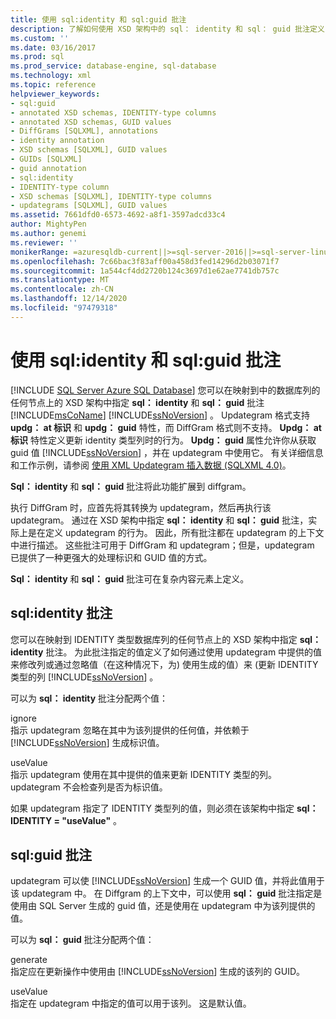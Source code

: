 ```yaml
---
title: 使用 sql:identity 和 sql:guid 批注
description: 了解如何使用 XSD 架构中的 sql： identity 和 sql： guid 批注定义 XML updategram 的行为。
ms.custom: ''
ms.date: 03/16/2017
ms.prod: sql
ms.prod_service: database-engine, sql-database
ms.technology: xml
ms.topic: reference
helpviewer_keywords:
- sql:guid
- annotated XSD schemas, IDENTITY-type columns
- annotated XSD schemas, GUID values
- DiffGrams [SQLXML], annotations
- identity annotation
- XSD schemas [SQLXML], GUID values
- GUIDs [SQLXML]
- guid annotation
- sql:identity
- IDENTITY-type column
- XSD schemas [SQLXML], IDENTITY-type columns
- updategrams [SQLXML], GUID values
ms.assetid: 7661dfd0-6573-4692-a8f1-3597adcd33c4
author: MightyPen
ms.author: genemi
ms.reviewer: ''
monikerRange: =azuresqldb-current||>=sql-server-2016||>=sql-server-linux-2017||=azuresqldb-mi-current
ms.openlocfilehash: 7c66bac3f83aff00a458d3fed14296d2b03071f7
ms.sourcegitcommit: 1a544cf4dd2720b124c3697d1e62ae7741db757c
ms.translationtype: MT
ms.contentlocale: zh-CN
ms.lasthandoff: 12/14/2020
ms.locfileid: "97479318"
---
```

# <a name="using-the-sqlidentity-and-sqlguid-annotations"></a>使用 sql:identity 和 sql:guid 批注
[!INCLUDE [SQL Server Azure SQL Database](../../includes/applies-to-version/sql-asdb.md)]
  您可以在映射到中的数据库列的任何节点上的 XSD 架构中指定 **sql： identity** 和 **sql： guid** 批注 [!INCLUDE[msCoName](../../includes/msconame-md.md)] [!INCLUDE[ssNoVersion](../../includes/ssnoversion-md.md)] 。 Updategram 格式支持 **updg： at 标识** 和 **updg： guid** 特性，而 DiffGram 格式则不支持。 **Updg： at 标识** 特性定义更新 identity 类型列时的行为。 **Updg： guid** 属性允许你从获取 guid 值 [!INCLUDE[ssNoVersion](../../includes/ssnoversion-md.md)] ，并在 updategram 中使用它。 有关详细信息和工作示例，请参阅 [使用 XML Updategram 插入数据 &#40;SQLXML 4.0&#41;](../../relational-databases/sqlxml-annotated-xsd-schemas-xpath-queries/updategrams/inserting-data-using-xml-updategrams-sqlxml-4-0.md)。  
  
 **Sql： identity** 和 **sql： guid** 批注将此功能扩展到 diffgram。  
  
 执行 DiffGram 时，应首先将其转换为 updategram，然后再执行该 updategram。 通过在 XSD 架构中指定 **sql： identity** 和 **sql： guid** 批注，实际上是在定义 updategram 的行为。 因此，所有批注都在 updategram 的上下文中进行描述。 这些批注可用于 DiffGram 和 updategram；但是，updategram 已提供了一种更强大的处理标识和 GUID 值的方式。  
  
 **Sql： identity** 和 **sql： guid** 批注可在复杂内容元素上定义。  
  
## <a name="sqlidentity-annotation"></a>sql:identity 批注  
 您可以在映射到 IDENTITY 类型数据库列的任何节点上的 XSD 架构中指定 **sql： identity** 批注。 为此批注指定的值定义了如何通过使用 updategram 中提供的值来修改列或通过忽略值（在这种情况下，为) 使用生成的值）来 (更新 IDENTITY 类型的列 [!INCLUDE[ssNoVersion](../../includes/ssnoversion-md.md)] 。  
  
 可以为 **sql： identity** 批注分配两个值：  
  
 ignore  
 指示 updategram 忽略在其中为该列提供的任何值，并依赖于 [!INCLUDE[ssNoVersion](../../includes/ssnoversion-md.md)] 生成标识值。  
  
 useValue  
 指示 updategram 使用在其中提供的值来更新 IDENTITY 类型的列。 updategram 不会检查列是否为标识值。  
  
 如果 updategram 指定了 IDENTITY 类型列的值，则必须在该架构中指定 **sql： IDENTITY = "useValue"** 。  
  
## <a name="sqlguid-annotation"></a>sql:guid 批注  
 updategram 可以使 [!INCLUDE[ssNoVersion](../../includes/ssnoversion-md.md)] 生成一个 GUID 值，并将此值用于该 updategram 中。 在 Diffgram 的上下文中，可以使用 **sql： guid** 批注指定是使用由 SQL Server 生成的 guid 值，还是使用在 updategram 中为该列提供的值。  
  
 可以为 **sql： guid** 批注分配两个值：  
  
 generate  
 指定应在更新操作中使用由 [!INCLUDE[ssNoVersion](../../includes/ssnoversion-md.md)] 生成的该列的 GUID。  
  
 useValue  
 指定在 updategram 中指定的值可以用于该列。 这是默认值。  
  
  
